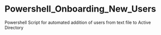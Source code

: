 # Powershell_Onboarding_New_Users
Powershell Script for automated addition of users from text file to Active Directory
